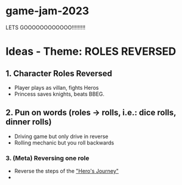 # game-jam-2023

LETS GOOOOOOOOOOOO!!!!!!!!!

# Ideas - Theme: ROLES REVERSED

## 1. Character Roles Reversed
- Player plays as villan, fights Heros
- Princess saves knights, beats BBEG.

## 2. Pun on words (roles -> rolls, i.e.: dice rolls, dinner rolls)
- Driving game but only drive in reverse
- Rolling mechanic but you roll backwards

### 3. (Meta) Reversing one role
- Reverse the steps of the ["Hero's Journey"](https://en.wikipedia.org/wiki/Hero%27s_journey)
- 
